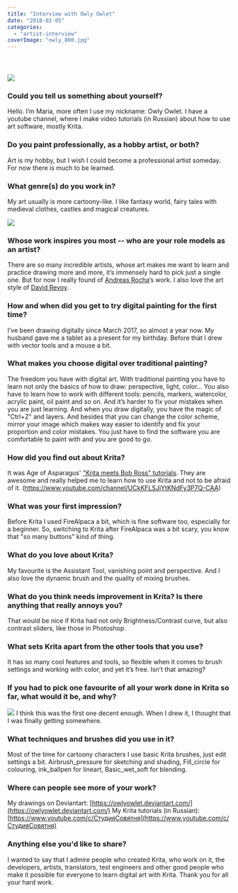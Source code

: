 ```yaml
---
title: "Interview with Owly Owlet"
date: "2018-02-05"
categories: 
  - "artist-interview"
coverImage: "owly_800.jpg"
---
```


 

### ![](../images/owly_800.jpg)

### Could you tell us something about yourself?

Hello. I’m Maria, more often I use my nickname: Owly Owlet. I have a youtube channel, where I make video tutorials (in Russian) about how to use art software, mostly Krita.

### Do you paint professionally, as a hobby artist, or both?

Art is my hobby, but I wish I could become a professional artist someday. For now there is much to be learned.

### What genre(s) do you work in?

My art usually is more cartoony-like. I like fantasy world, fairy tales with medieval clothes, castles and magical creatures.

![](../images/sorceress_800.jpg)

### Whose work inspires you most -- who are your role models as an artist?

There are so many incredible artists, whose art makes me want to learn and practice drawing more and more, it’s immensely hard to pick just a single one. But for now I really found of [Andreas Rocha](https://www.artstation.com/andreasrocha)’s work. I also love the art style of [David Revoy](https://davidrevoy.com/).

### How and when did you get to try digital painting for the first time?

I’ve been drawing digitally since March 2017, so almost a year now. My husband gave me a tablet as a present for my birthday. Before that I drew with vector tools and a mouse a bit.

### What makes you choose digital over traditional painting?

The freedom you have with digital art. With traditional painting you have to learn not only the basics of how to draw: perspective, light, color… You also have to learn how to work with different tools: pencils, markers, watercolor, acrylic paint, oil paint and so on. And it’s harder to fix your mistakes when you are just learning. And when you draw digitally, you have the magic of "Ctrl+Z" and layers. And besides that you can change the color scheme, mirror your image which makes way easier to identify and fix your proportion and color mistakes. You just have to find the software you are comfortable to paint with and you are good to go.

### How did you find out about Krita?

It was Age of Asparagus' ["Krita meets Bob Ross" tutorials](https://www.youtube.com/channel/UCkKFLSJjYtKNdFy3P7Q-CAA). They are awesome and really helped me to learn how to use Krita and not to be afraid of it. (https://www.youtube.com/channel/UCkKFLSJjYtKNdFy3P7Q-CAA)

### What was your first impression?

Before Krita I used FireAlpaca a bit, which is fine software too, especially for a beginner. So, switching to Krita after FireAlpaca was a bit scary, you know that "so many buttons" kind of thing.

### What do you love about Krita?

My favourite is the Assistant Tool, vanishing point and perspective. And I also love the dynamic brush and the quality of mixing brushes.

### What do you think needs improvement in Krita? Is there anything that really annoys you?

That would be nice if Krita had not only Brightness/Contrast curve, but also contrast sliders, like those in Photoshop.

### What sets Krita apart from the other tools that you use?

It has so many cool features and tools, so flexible when it comes to brush settings and working with color, and yet it’s free. Isn’t that amazing?

### If you had to pick one favourite of all your work done in Krita so far, what would it be, and why?

![](../images/sleepingbeauty_800.jpg) I think this was the first one decent enough. When I drew it, I thought that I was finally getting somewhere.

### What techniques and brushes did you use in it?

Most of the time for cartoony characters I use basic Krita brushes, just edit settings a bit. Airbrush\_pressure for sketching and shading, Fill\_circle for colouring, ink\_ballpen for lineart, Basic\_wet\_soft for blending.

### Where can people see more of your work?

My drawings on Deviantart: [https://owlyowlet.deviantart.com/](https://owlyowlet.deviantart.com/) My Krita tutorials (in Russian): [https://www.youtube.com/c/СтудияСовятня](https://www.youtube.com/c/СтудияСовятня)

### Anything else you'd like to share?

I wanted to say that I admire people who created Krita, who work on it, the developers, artists, translators, test engineers and other good people who make it possible for everyone to learn digital art with Krita. Thank you for all your hard work.
